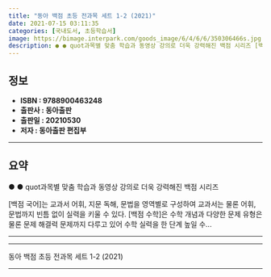 ```yaml
---
title: "동아 백점 초등 전과목 세트 1-2 (2021)"
date: 2021-07-15 03:11:35
categories: [국내도서, 초등학습서]
image: https://bimage.interpark.com/goods_image/6/4/6/6/350306466s.jpg
description: ● ● quot과목별 맞춤 학습과 동영상 강의로 더욱 강력해진 백점 시리즈 [백점 국어]는 교과서 어휘, 지문 독해, 문법을 영역별로 구성하여 교과서는 물론 어휘, 문법까지 빈틈 없이 실력을 키울 수 있다. [백점 수학]은 수학 개념과 다양한 문제 유형은 물론 문제 해결력 문제까지
---
```


## **정보**

- **ISBN : 9788900463248**
- **출판사 : 동아출판**
- **출판일 : 20210530**
- **저자 : 동아출판 편집부**

------



## **요약**

●  ●  quot과목별 맞춤 학습과 동영상 강의로 더욱 강력해진 백점 시리즈

[백점 국어]는 교과서 어휘, 지문 독해, 문법을 영역별로 구성하여 교과서는 물론 어휘, 문법까지 빈틈 없이 실력을 키울 수 있다. [백점 수학]은 수학 개념과 다양한 문제 유형은 물론 문제 해결력 문제까지 다루고 있어 수학 실력을 한 단계 높일 수... 

------



------


동아 백점 초등 전과목 세트 1-2 (2021) 

------


